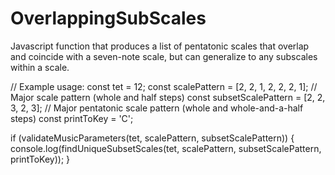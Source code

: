 # OverlappingSubScales
Javascript function that produces a list of pentatonic scales that overlap and coincide with a seven-note scale, but can generalize to any subscales within a scale.

// Example usage:
const tet = 12;
const scalePattern = [2, 2, 1, 2, 2, 2, 1]; // Major scale pattern (whole and half steps)
const subsetScalePattern = [2, 2, 3, 2, 3]; // Major pentatonic scale pattern (whole and whole-and-a-half steps)
const printToKey = 'C';

if (validateMusicParameters(tet, scalePattern, subsetScalePattern)) {
	console.log(findUniqueSubsetScales(tet, scalePattern, subsetScalePattern, printToKey));
}
